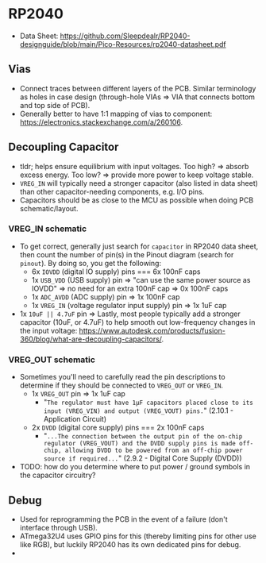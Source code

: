 # RP2040
* Data Sheet: https://github.com/Sleepdealr/RP2040-designguide/blob/main/Pico-Resources/rp2040-datasheet.pdf

## Vias
* Connect traces between different layers of the PCB. Similar terminology as
    holes in case design (through-hole VIAs => VIA that connects bottom and top
    side of PCB).
* Generally better to have 1:1 mapping of vias to component:
    https://electronics.stackexchange.com/a/260106.

## Decoupling Capacitor
* tldr; helps ensure equilibrium with input voltages. Too high? => absorb excess
    energy. Too low? => provide more power to keep voltage stable.
* `VREG_IN` will typically need a stronger capacitor (also listed in data sheet)
    than other capacitor-needing components, e.g. I/O pins.
* Capacitors should be as close to the MCU as possible when doing PCB
    schematic/layout.
### VREG_IN schematic
* To get correct, generally just search for `capacitor` in RP2040 data sheet,
    then count the number of pin(s) in the Pinout diagram (search for `pinout`). By
    doing so, you get the following:
    * 6x `IOVDD` (digital IO supply) pins === 6x 100nF caps
    * 1x `USB_VDD` (USB supply) pin => "can use the same power source as IOVDD" => no need for an extra 100nF cap => 0x 100nF caps
    * 1x `ADC_AVDD` (ADC supply) pin => 1x 100nF cap
    * 1x `VREG_IN` (voltage regulator input supply) pin => 1x 1uF cap
* 1x `10uF || 4.7uF` pin => Lastly, most people typically add a stronger capacitor (10uF, or 4.7uF) to help smooth out low-frequency changes in the input voltage:
    https://www.autodesk.com/products/fusion-360/blog/what-are-decoupling-capacitors/.
### VREG_OUT schematic
* Sometimes you'll need to carefully read the pin descriptions to determine if
    they should be connected to `VREG_OUT` or `VREG_IN`.
    * 1x `VREG_OUT` pin => 1x 1uF cap
        * "`The regulator must have 1μF capacitors placed close to its input (VREG_VIN) and output (VREG_VOUT) pins.`" (2.10.1 - Application Circuit)
    * 2x `DVDD` (digital core supply) pins === 2x 100nF caps
        * "`...The connection between the output pin of the on-chip regulator (VREG_VOUT) and the DVDD supply pins is
    made off-chip, allowing DVDD to be powered from an off-chip power source if
    required...`" (2.9.2 - Digital Core Supply (DVDD))
* TODO: how do you determine where to put power / ground symbols in the capacitor
    circuitry?

## Debug
* Used for reprogramming the PCB in the event of a failure (don't interface
    through USB).
* ATmega32U4 uses GPIO pins for this (thereby limiting pins for other use like
    RGB), but luckily RP2040 has its own dedicated pins for debug.
* 
